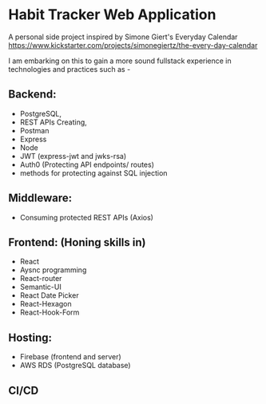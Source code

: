 # Habit Tracker Web Application

A personal side project inspired by Simone Giert's Everyday Calendar 
https://www.kickstarter.com/projects/simonegiertz/the-every-day-calendar

I am embarking on this to gain a more sound fullstack experience in technologies and practices such as - 
    
## Backend:
- PostgreSQL, 
- REST APIs Creating, 
- Postman
- Express
- Node
- JWT (express-jwt and jwks-rsa)
- Auth0 (Protecting API endpoints/ routes)
- methods for protecting against SQL injection 
    
## Middleware:
- Consuming protected REST APIs (Axios)
        
## Frontend: (Honing skills in)
- React
- Aysnc programming
- React-router 
- Semantic-UI
- React Date Picker
- React-Hexagon
- React-Hook-Form
        
## Hosting:
- Firebase (frontend and server)
- AWS RDS (PostgreSQL database)

## CI/CD
